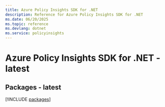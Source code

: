 ```yaml
---
title: Azure Policy Insights SDK for .NET
description: Reference for Azure Policy Insights SDK for .NET
ms.date: 06/20/2025
ms.topic: reference
ms.devlang: dotnet
ms.service: policyinsights
---
```

# Azure Policy Insights SDK for .NET - latest
## Packages - latest
[!INCLUDE [packages](policy-insights-index.md)]